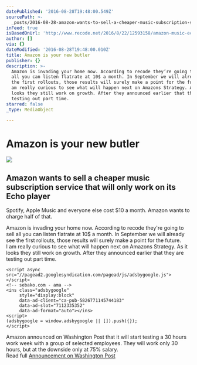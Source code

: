 ```yaml
---
datePublished: '2016-08-28T19:48:00.549Z'
sourcePath: >-
  _posts/2016-08-28-amazon-wants-to-sell-a-cheaper-music-subscription-service-th.md
inFeed: true
isBasedOnUrl: 'http://www.recode.net/2016/8/22/12593158/amazon-music-echo-alexa'
author: []
via: {}
dateModified: '2016-08-28T19:48:00.010Z'
title: Amazon is your new butler
publisher: {}
description: >-
  Amazon is invading your home now. According to recode they’re going to sell
  all you can listen flatrate at 10$ a month. In September we will already see
  the first rollouts, those results will surely make a point for the future.  I
  am really curious to see what will happen next on Amazons Strategy. As it
  looks they still work on growth. After they announced earlier that they are
  testing out part time.
starred: false
_type: MediaObject

---
```

# Amazon is your new butler

<article style=""><img src="https://s3-us-west-2.amazonaws.com/the-grid-img/p/f1b03f9db8de7dc5c35632da79da264fecfcaa17.jpg" /><h1>Amazon wants to sell a cheaper music subscription service that will only work on its Echo player</h1><p>Spotify, Apple Music and everyone else cost $10 a month. Amazon wants to charge half of that.</p></article>

Amazon is invading your home now. According to recode they're going to sell all you can listen flatrate at 10$ a month. In September we will already see the first rollouts, those results will surely make a point for the future.   
I am really curious to see what will happen next on Amazons Strategy. As it looks they still work on growth. After they announced earlier that they are testing out part time.

    <script async src="//pagead2.googlesyndication.com/pagead/js/adsbygoogle.js"></script>
    <!-- sebako.com - ama -->
    <ins class="adsbygoogle"
         style="display:block"
         data-ad-client="ca-pub-5826771145744183"
         data-ad-slot="7112335352"
         data-ad-format="auto"></ins>
    <script>
    (adsbygoogle = window.adsbygoogle || []).push({});
    </script>

Amazon announced on Washington Post that it will start testing a 30 hours work week with a group of selected employees. They will work only 30 hours, but at the downside only at 75% salary.   
Read full [Announcement on Washington Post][0]

[0]: https://www.washingtonpost.com/news/the-switch/wp/2016/08/26/amazon-is-piloting-teams-with-a-30-hour-work-week/ "announcement"